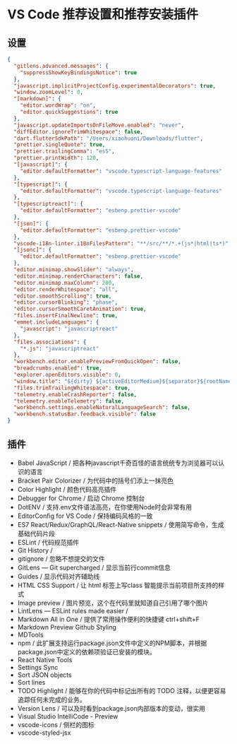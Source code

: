 # VS Code 推荐设置和推荐安装插件

## 设置

```json
{
  "gitlens.advanced.messages": {
    "suppressShowKeyBindingsNotice": true
  },
  "javascript.implicitProjectConfig.experimentalDecorators": true,
  "window.zoomLevel": 0,
  "[markdown]": {
    "editor.wordWrap": "on",
    "editor.quickSuggestions": true
  },
  "javascript.updateImportsOnFileMove.enabled": "never",
  "diffEditor.ignoreTrimWhitespace": false,
  "dart.flutterSdkPath": "/Users/xiaohuoni/Downloads/flutter",
  "prettier.singleQuote": true,
  "prettier.trailingComma": "es5",
  "prettier.printWidth": 120,
  "[javascript]": {
    "editor.defaultFormatter": "vscode.typescript-language-features"
  },
  "[typescript]": {
    "editor.defaultFormatter": "vscode.typescript-language-features"
  },
  "[typescriptreact]": {
    "editor.defaultFormatter": "esbenp.prettier-vscode"
  },
  "[json]": {
    "editor.defaultFormatter": "esbenp.prettier-vscode"
  },
  "vscode-i18n-linter.i18nFilesPattern": "**/src/**/*.+(js*|html|ts*)",
  "[jsonc]": {
    "editor.defaultFormatter": "esbenp.prettier-vscode"
  },
  "editor.minimap.showSlider": "always",
  "editor.minimap.renderCharacters": false,
  "editor.minimap.maxColumn": 200,
  "editor.renderWhitespace": "all",
  "editor.smoothScrolling": true,
  "editor.cursorBlinking": "phase",
  "editor.cursorSmoothCaretAnimation": true,
  "files.insertFinalNewline": true,
  "emmet.includeLanguages": {
    "javascript": "javascriptreact"
  },
  "files.associations": {
    "*.js": "javascriptreact"
  },
  "workbench.editor.enablePreviewFromQuickOpen": false,
  "breadcrumbs.enabled": true,
  "explorer.openEditors.visible": 0,
  "window.title": "${dirty} ${activeEditorMedium}${separator}${rootName}",
  "files.trimTrailingWhitespace": true,
  "telemetry.enableCrashReporter": false,
  "telemetry.enableTelemetry": false,
  "workbench.settings.enableNaturalLanguageSearch": false,
  "workbench.statusBar.feedback.visible": false
}
```

## 插件

- Babel JavaScript / 把各种javascript千奇百怪的语言统统专为浏览器可以认识的语言
- Bracket Pair Colorizer / 为代码中的括号们添上一抹亮色
- Color Highlight / 颜色代码高亮插件
- Debugger for Chrome / 启动 Chrome 控制台
- DotENV / 支持.env文件语法高亮，在你使用Node时会非常有用
- EditorConfig for VS Code /  保持编码风格的一致
- ES7 React/Redux/GraphQL/React-Native snippets / 使用简写命令，生成基础代码片段
- ESLint / 代码规范插件
- Git History / 
- gitignore / 忽略不想提交的文件
- GitLens — Git supercharged / 显示当前行commit信息
- Guides / 显示代码对齐辅助线
- HTML CSS Support / 让 html 标签上写class 智能提示当前项目所支持的样式
- Image preview / 图片预览，这个在代码里就知道自己引用了哪个图片
- LintLens — ESLint rules made easier / 
- Markdown All in One / 提供了常用操作便利的快捷键 ctrl+shift+F
- Markdown Preview Github Styling
- MDTools
- npm / 此扩展支持运行package.json文件中定义的NPM脚本，并根据package.json中定义的依赖项验证已安装的模块。
- React Native Tools
- Settings Sync
- Sort JSON objects
- Sort lines
- TODO Highlight / 能够在你的代码中标记出所有的 TODO 注释，以便更容易追踪任何未完成的业务。
- Version Lens / 可以及时看到package.json内部版本的变动，很实用
- Visual Studio IntelliCode - Preview
- vscode-icons / 侧栏的图标 
- vscode-styled-jsx
